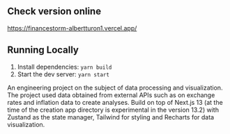 ## Check version online
https://financestorm-albertturon1.vercel.app/

## Running Locally
1. Install dependencies: `yarn build`
1. Start the dev server: `yarn start`

An engineering project on the subject of data processing and visualization. 
The project used data obtained from external APIs such as on exchange rates 
and inflation data to create analyses. 
Build on top of Next.js 13 (at the time of the creation app directory is experimental in the version 13.2)
with Zustand as the state manager, Tailwind for styling and Recharts for data visualization.
